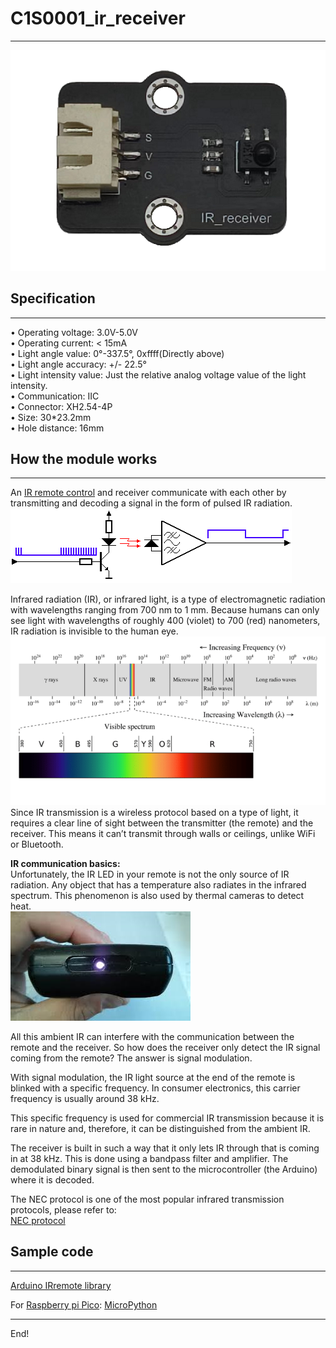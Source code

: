 # C1S0001_ir_receiver      
---------------------
![Img](../../_static/common/C1S0001/img/3img.png)          
## Specification     
---------------- 
• Operating voltage: 3.0V-5.0V       
• Operating current: < 15mA      
• Light angle value: 0°-337.5°, 0xffff(Directly above)       
• Light angle accuracy: +/- 22.5°       
• Light intensity value: Just the relative analog voltage value of the light intensity.        
• Communication: IIC      
• Connector: XH2.54-4P      
• Size: 30\*23.2mm       
• Hole distance: 16mm       

## How the module works     
-----------------------  
An [IR remote control](../../outsourcing/nec_ir_remote_control/nec_ir_remote_control.md) and receiver communicate with each other by transmitting and decoding a signal in the form of pulsed IR radiation.       
![Img](../../_static/common/C1S0001/img/ir-signal-transmission.gif)      

Infrared radiation (IR), or infrared light, is a type of electromagnetic radiation with wavelengths ranging from 700 nm to 1 mm. Because humans can only see light with wavelengths of roughly 400 (violet) to 700 (red) nanometers, IR radiation is invisible to the human eye.     
![Img](../../_static/common/C1S0001/img/1img.png)     
Since IR transmission is a wireless protocol based on a type of light, it requires a clear line of sight between the transmitter (the remote) and the receiver. This means it can’t transmit through walls or ceilings, unlike WiFi or Bluetooth.     

**IR communication basics:**   
Unfortunately, the IR LED in your remote is not the only source of IR radiation. Any object that has a temperature also radiates in the infrared spectrum. This phenomenon is also used by thermal cameras to detect heat.    
![Img](../../_static/common/C1S0001/img/2img.png)       

All this ambient IR can interfere with the communication between the remote and the receiver. So how does the receiver only detect the IR signal coming from the remote? The answer is signal modulation.

With signal modulation, the IR light source at the end of the remote is blinked with a specific frequency. In consumer electronics, this carrier frequency is usually around 38 kHz.     

This specific frequency is used for commercial IR transmission because it is rare in nature and, therefore, it can be distinguished from the ambient IR.     

The receiver is built in such a way that it only lets IR through that is coming in at 38 kHz. This is done using a bandpass filter and amplifier. The demodulated binary signal is then sent to the microcontroller (the Arduino) where it is decoded.    

The NEC protocol is one of the most popular infrared transmission protocols, please refer to:  
[NEC protocol](../../resource/nec/nec.md)       

## Sample code       
--------------   
[Arduino IRremote library](https://www.arduino.cc/reference/en/libraries/irremote/)        

For [Raspberry pi Pico](../../raspberry/R1D0001_raspberry_pico/R1D0001_raspberry_pico.md): [MicroPython](https://github.com/Mosiwi/Mosiwi-space-station-kit-for-pico/blob/main/MicroPython/Mosiwi_lib_examples/Mosiwi_nec_ir.py)         


----
End!   

